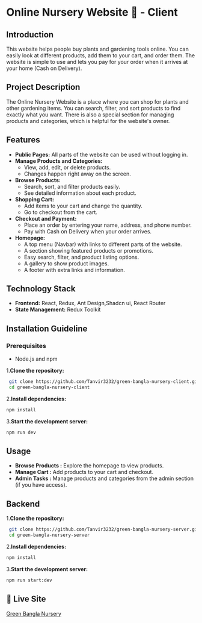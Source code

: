 # Online Nursery Website 🌱 - Client


## Introduction
This website helps people buy plants and gardening tools online. You can easily look at different products, add them to your cart, and order them. The website is simple to use and lets you pay for your order when it arrives at your home (Cash on Delivery).

## Project Description
The Online Nursery Website is a place where you can shop for plants and other gardening items. You can search, filter, and sort products to find exactly what you want. There is also a special section for managing products and categories, which is helpful for the website's owner.




## Features
- **Public Pages:** All parts of the website can be used without logging in.
- **Manage Products and Categories:** 
  - View, add, edit, or delete products.
  - Changes happen right away on the screen.
- **Browse Products:**
  - Search, sort, and filter products easily.
  - See detailed information about each product.
- **Shopping Cart:**
  - Add items to your cart and change the quantity.
  - Go to checkout from the cart.
- **Checkout and Payment:**
  - Place an order by entering your name, address, and phone number.
  - Pay with Cash on Delivery when your order arrives.
- **Homepage:**
  - A top menu (Navbar) with links to different parts of the website.
  - A section showing featured products or promotions.
  - Easy search, filter, and product listing options.
  - A gallery to show product images.
  - A footer with extra links and information.


## Technology Stack
- **Frontend:** React, Redux, Ant Design,Shadcn ui, React Router
- **State Management:** Redux Toolkit

## Installation Guideline


### Prerequisites
- Node.js and npm

 1.**Clone the repository:**
```bash
 git clone https://github.com/Tanvir3232/green-bangla-nursery-client.git
 cd green-bangla-nursery-client
```
2.**Install dependencies:**
```bash
npm install
```
3.**Start the development server:**
```bash
npm run dev
```
## Usage
- **Browse Products :** Explore the homepage to view products.
- **Manage Cart :** Add products to your cart and checkout.
- **Admin Tasks :** Manage products and categories from the admin section (if you have access).


## Backend 

 1.**Clone the repository:**
```bash
 git clone https://github.com/Tanvir3232/green-bangla-nursery-server.git
 cd green-bangla-nursery-server
```
2.**Install dependencies:**
```bash
npm install
```
3.**Start the development server:**
```bash
npm run start:dev
```

## 🔗 Live Site
[Green Bangla Nursery](https://green-bangla-nursery-client.vercel.app/)
